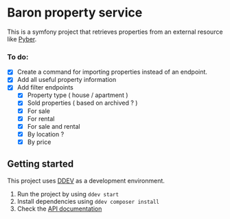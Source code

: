 # Baron property service

This is a symfony project that retrieves properties from an external resource like [Pyber](https://www.pyber.nl/).

### To do:
 - [x] Create a command for importing properties instead of an endpoint.
 - [x] Add all useful property information
 - [x] Add filter endpoints
   - [x] Property type ( house / apartment )
   - [x] Sold properties ( based on archived ? )
   - [x] For sale
   - [x] For rental
   - [x] For sale and rental
   - [x] By location ?
   - [x] By price

## Getting started
This project uses [DDEV](https://ddev.readthedocs.io/en/stable/) as a development environment.

1. Run the project by using `ddev start`
2. Install dependencies using `ddev composer install`
3. Check the [API documentation](https://baron-property-service.nl.local/api/properties)